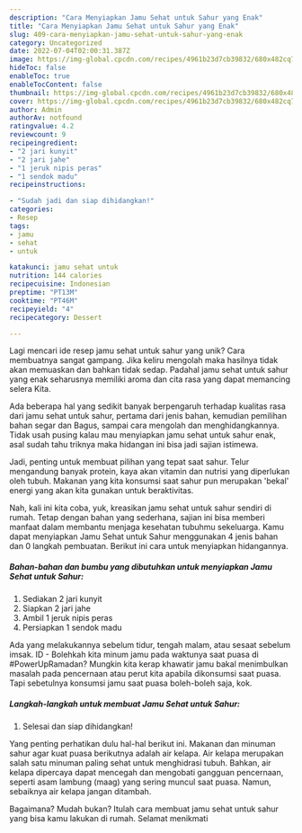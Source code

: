 ```yaml
---
description: "Cara Menyiapkan Jamu Sehat untuk Sahur yang Enak"
title: "Cara Menyiapkan Jamu Sehat untuk Sahur yang Enak"
slug: 409-cara-menyiapkan-jamu-sehat-untuk-sahur-yang-enak
category: Uncategorized
date: 2022-07-04T02:00:31.387Z
image: https://img-global.cpcdn.com/recipes/4961b23d7cb39832/680x482cq70/jamu-sehat-untuk-sahur-foto-resep-utama.jpg
hideToc: false
enableToc: true
enableTocContent: false
thumbnail: https://img-global.cpcdn.com/recipes/4961b23d7cb39832/680x482cq70/jamu-sehat-untuk-sahur-foto-resep-utama.jpg
cover: https://img-global.cpcdn.com/recipes/4961b23d7cb39832/680x482cq70/jamu-sehat-untuk-sahur-foto-resep-utama.jpg
author: Admin
authorAv: notfound
ratingvalue: 4.2
reviewcount: 9
recipeingredient:
- "2 jari kunyit"
- "2 jari jahe"
- "1 jeruk nipis peras"
- "1 sendok madu"
recipeinstructions:

- "Sudah jadi dan siap dihidangkan!"
categories:
- Resep
tags:
- jamu
- sehat
- untuk

katakunci: jamu sehat untuk 
nutrition: 144 calories
recipecuisine: Indonesian
preptime: "PT13M"
cooktime: "PT46M"
recipeyield: "4"
recipecategory: Dessert

---
```





Lagi mencari ide resep jamu sehat untuk sahur yang unik? Cara membuatnya sangat gampang. Jika keliru mengolah maka hasilnya tidak akan memuaskan dan bahkan tidak sedap. Padahal jamu sehat untuk sahur yang enak seharusnya memiliki aroma dan cita rasa yang dapat memancing selera Kita.





Ada beberapa hal yang sedikit banyak berpengaruh terhadap kualitas rasa dari jamu sehat untuk sahur, pertama dari jenis bahan, kemudian pemilihan bahan segar dan Bagus, sampai cara mengolah dan menghidangkannya. Tidak usah pusing kalau mau menyiapkan jamu sehat untuk sahur enak,      asal sudah tahu triknya maka hidangan ini bisa jadi sajian istimewa.














Jadi, penting untuk membuat pilihan yang tepat saat sahur. Telur mengandung banyak protein, kaya akan vitamin dan nutrisi yang diperlukan oleh tubuh. Makanan yang kita konsumsi saat sahur pun merupakan &#39;bekal&#39; energi yang akan kita gunakan untuk beraktivitas.






Nah, kali ini kita coba, yuk, kreasikan jamu sehat untuk sahur sendiri di rumah. Tetap dengan bahan yang sederhana, sajian ini bisa memberi manfaat dalam membantu menjaga kesehatan tubuhmu sekeluarga. Kamu dapat menyiapkan Jamu Sehat untuk Sahur menggunakan 4 jenis bahan dan 0 langkah pembuatan. Berikut ini cara untuk menyiapkan hidangannya.

<!--inarticleads1-->

##### Bahan-bahan dan bumbu yang dibutuhkan untuk menyiapkan Jamu Sehat untuk Sahur:

1. Sediakan 2 jari kunyit
1. Siapkan 2 jari jahe
1. Ambil 1 jeruk nipis peras
1. Persiapkan 1 sendok madu


Ada yang melakukannya sebelum tidur, tengah malam, atau sesaat sebelum imsak. ID - Bolehkah kita minum jamu pada waktunya saat puasa di #PowerUpRamadan? Mungkin kita kerap khawatir jamu bakal menimbulkan masalah pada pencernaan atau perut kita apabila dikonsumsi saat puasa. Tapi sebetulnya konsumsi jamu saat puasa boleh-boleh saja, kok. 

<!--inarticleads2-->

##### Langkah-langkah untuk membuat Jamu Sehat untuk Sahur:


1. Selesai dan siap dihidangkan!

Yang penting perhatikan dulu hal-hal berikut ini. Makanan dan minuman sahur agar kuat puasa berikutnya adalah air kelapa. Air kelapa merupakan salah satu minuman paling sehat untuk menghidrasi tubuh. Bahkan, air kelapa dipercaya dapat mencegah dan mengobati gangguan pencernaan, seperti asam lambung (maag) yang sering muncul saat puasa. Namun, sebaiknya air kelapa jangan ditambah. 

Bagaimana? Mudah bukan? Itulah cara membuat jamu sehat untuk sahur yang bisa kamu lakukan di rumah. Selamat menikmati
